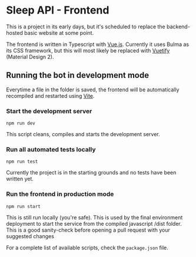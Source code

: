 # Sleep API - Frontend

This is a project in its early days, but it's scheduled to replace the backend-hosted basic website at some point.

The frontend is written in Typescript with [Vue.js][vue.js]. Currently it uses Bulma as its CSS framework, but this will most likely be replaced with [Vuetify][Vuetify] (Material Design 2).

## Running the bot in development mode

Everytime a file in the folder is saved, the frontend will be automatically recompiled and restarted using [Vite][Vite].

### Start the development server

```
npm run dev
```

This script cleans, compiles and starts the development server.

### Run all automated tests locally

```
npm run test
```

Currently the project is in the starting grounds and no tests have been written yet.

### Run the frontend in production mode

```
npm run start
```

This is still run locally (you're safe). This is used by the final environment deployment to start the service from the compiled javascript /dist folder. This is a good sanity-check before opening a pull request with your suggested changes

For a complete list of available scripts, check the `package.json` file.

[vue.js]: https://vuejs.org/
[Vuetify]: https://vuetifyjs.com/en/
[Vite]: https://vitejs.dev/
